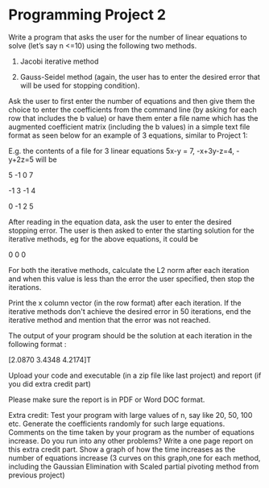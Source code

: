 # Programming Project 2
Write a program that asks the user for the number of linear equations to solve (let’s say n <=10) using the following two methods. 

1) Jacobi iterative method 

2) Gauss-Seidel method (again, the user has to enter the desired error that will be used for stopping condition). 

Ask the user to first enter the number of equations and then give them the choice to enter the coefficients from the command line (by asking for each row that includes the b value) or have them enter a file name which has the augmented coefficient matrix (including the b values) in a simple text file format as seen below for an example of 3 equations, similar to Project 1:

E.g. the contents of a file for 3 linear equations 5x-y = 7, -x+3y-z=4, -y+2z=5 will be

5 -1 0 7

-1 3 -1 4

0 -1 2 5

After reading in the equation data, ask the user to enter the desired stopping error. The user is then asked to enter the starting solution for the iterative methods, eg for the above equations, it could be 

0 0 0

For both the iterative methods, calculate the L2 norm after each iteration and when this value is less than the error the user specified, then stop the iterations. 

Print the x column vector (in the row format) after each iteration. If the iterative methods don't achieve the desired error in 50 iterations, end the iterative method and mention that the error was not reached.

The output of your program should be the solution at each iteration in the following format       :

[2.0870 3.4348 4.2174]T

Upload your code and executable (in a zip file like last project) and report (if you did extra credit part)

Please make sure the report is in PDF or Word DOC format. 

Extra credit: Test your program with large values of n, say like 20, 50, 100 etc. Generate the coefficients randomly for such large equations. Comments on the time taken by your program as the number of equations increase. Do you run into any other problems? Write a one page report on this extra credit part. Show a graph of how the time increases as the number of equations increase (3 curves on this graph,one for each method, including the Gaussian Elimination with Scaled partial pivoting method from previous project)
